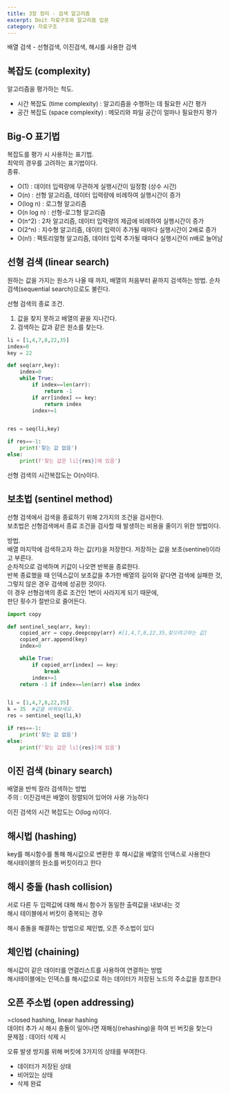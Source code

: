 ```yaml
---
title: 3장 정리 - 검색 알고리즘
excerpt: Doit 자료구조와 알고리즘 입문
category: 자료구조
---
```


배열 검색 - 선형검색, 이진검색, 해시를 사용한 검색  

## 복잡도 (complexity)

알고리즘을 평가하는 척도.  

- 시간 복잡도 (time complexity) : 알고리즘을 수행하는 데 필요한 시간 평가  
- 공간 복잡도 (space complexity) : 메모리와 파일 공간이 얼마나 필요한지 평가

## Big-O 표기법

복잡도를 평가 시 사용하는 표기법.  
최악의 경우를 고려하는 표기법이다.  
종류.  

- O(1) : 데이터 입력량에 무관하게 실행시간이 일정함 (상수 시간)
- O(n) : 선형 알고리즘, 데이터 입력량에 비례하여 실행시간이 증가
- O(log n) : 로그형 알고리즘
- O(n log n) : 선형-로그형 알고리즘
- O(n^2) : 2차 알고리즘, 데이터 입력량의 제곱에 비례하여 실행시간이 증가
- O(2^n) : 지수형 알고리즘,  데이터 입력이 추가될 때마다 실행시간이 2배로 증가
- O(n!) : 팩토리얼형 알고리즘, 데이터 입력 추가될 때마다 실행시간이 n배로 늘어남  

## 선형 검색 (linear search)  

원하는 값을 가지는 원소가 나올 때 까지, 배열의 처음부터 끝까지 검색하는 방법.
순차검색(sequential search)으로도 불린다.  

선형 검색의 종료 조건.

1. 값을 찾지 못하고 배열의 끝을 지나간다.
2. 검색하는 값과 같은 원소를 찾는다.

~~~python
li = [1,4,7,8,22,35]
index=0
key = 22

def seq(arr,key):
    index=0
    while True:
        if index==len(arr):
            return -1
        if arr[index] == key:
            return index
        index+=1


res = seq(li,key)

if res==-1:
    print('찾는 값 없음')
else:
    print(f'찾는 값은 li[{res}]에 있음')
~~~

선형 검색의 시간복잡도는 O(n)이다.  

## 보초법 (sentinel method)

선형 검색에서 검색을 종료하기 위해 2가지의 조건을 검사한다.  
보초법은 선형검색에서 종료 조건을 검사할 때 발생하는 비용을 줄이기 위한 방법이다.  

방법.  
배열 마지막에 검색하고자 하는 값(키)을 저장한다. 저장하는 값을 보초(sentinel)이라고 부른다.  
순차적으로 검색하며 키값이 나오면 반복을 종료한다.  
반복 종료했을 때 인덱스값이 보초값을 추가한 배열의 길이와 같다면 검색에 실패한 것,  
그렇지 않은 경우 검색에 성공한 것이다.  
이 경우 선형검색의 종료 조건인 1번이 사라지게 되기 때문에,  
판단 횟수가 절반으로 줄어든다.

~~~python
import copy

def sentinel_seq(arr, key):
    copied_arr = copy.deepcopy(arr) #[1,4,7,8,22,35,찾으려고하는 값]
    copied_arr.append(key)
    index=0

    while True:
        if copied_arr[index] == key:
            break
        index+=1
    return -1 if index==len(arr) else index


li = [1,4,7,8,22,35]
k = 35  #값을 바꿔보세요.
res = sentinel_seq(li,k)

if res==-1:
    print('찾는 값 없음')
else:
    print(f'찾는 값은 li[{res}]에 있음')

~~~

## 이진 검색 (binary search)

배열을 반씩 잘라 검색하는 방법  
주의 : 이진검색은 배열이 정렬되어 있어야 사용 가능하다  

이진 검색의 시간 복잡도는 O(log n)이다.

## 해시법 (hashing)

key를 해시함수를 통해 해시값으로 변환한 후 해시값을 배열의 인덱스로 사용한다  
해시테이블의 원소를 버킷이라고 한다  

## 해시 충돌 (hash collision)

서로 다른 두 입력값에 대해 해시 함수가 동일한 출력값을 내보내는 것  
해시 테이블에서 버킷이 중복되는 경우  

해시 충돌을 해결하는 방법으로 체인법, 오픈 주소법이 있다  

## 체인법 (chaining)

해시값이 같은 데이터를 연결리스트를 사용하여 연결하는 방법  
해시테이블에는 인덱스를 해시값으로 하는 데이터가 저장된 노드의 주소값을 참조한다  

## 오픈 주소법 (open addressing)

=closed hashing, linear hashing  
데이터 추가 시 해시 충돌이 일어나면 재해싱(rehashing)을 하여 빈 버킷을 찾는다  
문제점 : 데이터 삭제 시  

오류 발생 방지를 위해 버킷에 3가지의 상태를 부여한다.

- 데이터가 저장된 상태
- 비어있는 상태
- 삭제 완료
